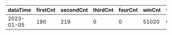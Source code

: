 |dataTime|firstCnt|secondCnt|thirdCnt|fourCnt|winCnt|vrate|wrate|
|-|-|-|-|-|-|-|-|
|2023-01-05|190|219|0|0|51020|0%|0%|